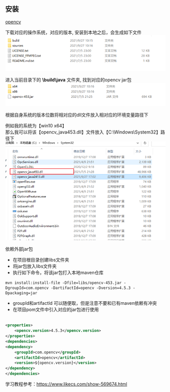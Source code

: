 ## 安装

[opencv](https://github.com/opencv/opencv/)

下载对应的操作系统，对应的版本, 安装到本地之后，会生成如下文件  
![img.png](images/01.png)

进入当前目录下的 **\build\java** 文件夹, 找到对应的opencv jar包
![img.png](images/02.png)

根据自身系统的版本位数将相对应的dll文件放入相对应的环境变量路径下

例如我的系统为【win10 x64】  
那么我可以将该【opencv_java453.dll】文件放入【C:\Windows\System32】路径下
![img.png](images/03.png)

依赖外部jar包  
- 在项目根目录创建libs文件夹
- 将jar包放入libs文件夹
- 执行如下命令，将该jar包打入本地maven仓库

```shell
mvn install:install-file -Dfile=libs/opencv-453.jar -DgroupId=com.opencv -DartifactId=opencv -Dversion=4.5.3 -Dpackaging=jar
```

- groupId和artifactId 可以随便取，但是注意不要和已有maven依赖有冲突
- 在项目pom文件中引入对应的jar包进行使用

```xml

<properties>
    <opencv.version>4.5.3</opencv.version>
</properties>
<dependencies>
<dependency>
    <groupId>com.opencv</groupId>
    <artifactId>opencv</artifactId>
    <version>${opencv.version}</version>
</dependency>
</dependencies>
```


学习教程参考：https://www.likecs.com/show-569674.html